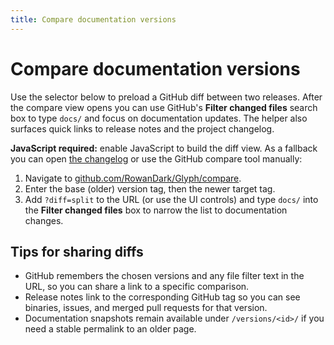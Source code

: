 ```yaml
---
title: Compare documentation versions
---
```


# Compare documentation versions

Use the selector below to preload a GitHub diff between two releases. After the
compare view opens you can use GitHub's **Filter changed files** search box to
type `docs/` and focus on documentation updates. The helper also surfaces quick
links to release notes and the project changelog.

<div data-version-diff class="doc-version-diff">
  <noscript>
    <p><strong>JavaScript required:</strong> enable JavaScript to build the diff
    view. As a fallback you can open <a href="https://github.com/RowanDark/Glyph/blob/main/CHANGELOG.md" target="_blank" rel="noopener">the changelog</a>
    or use the GitHub compare tool manually:</p>
    <ol>
      <li>Navigate to <a href="https://github.com/RowanDark/Glyph/compare" target="_blank" rel="noopener">github.com/RowanDark/Glyph/compare</a>.</li>
      <li>Enter the base (older) version tag, then the newer target tag.</li>
      <li>Add <code>?diff=split</code> to the URL (or use the UI controls) and
        type <code>docs/</code> into the <strong>Filter changed files</strong> box
        to narrow the list to documentation changes.</li>
    </ol>
  </noscript>
</div>

## Tips for sharing diffs

- GitHub remembers the chosen versions and any file filter text in the URL, so
  you can share a link to a specific comparison.
- Release notes link to the corresponding GitHub tag so you can see binaries,
  issues, and merged pull requests for that version.
- Documentation snapshots remain available under `/versions/<id>/` if you need
  a stable permalink to an older page.
